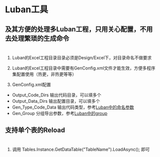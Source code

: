 # Luban工具

## 及其方便的处理多Luban工程，只用关心配置，不用去处理繁琐的生成命令
#
1.  Luban的Excel工程目录目录必须是Design/Excel下，对目录命名不做要求

2.  Luban的Excel工程目录中需要有GenConfig.xml文件才能生效，方便多程序集配置使用（热更，非热更等等）

3.  GenConfig.xml配置
   - Output_Code_Dirs        输出代码目录，可以填多个
   - Output_Data_Dirs        输出配置目录，可以填多个
   - Gen_Type_Code_Data      输出代码类型，参考[Luban中的命名参数](https://focus-creative-games.github.io/luban/command_tools/#gen-types-%E5%8F%82%E6%95%B0%E4%BB%8B%E7%BB%8D)
   - Gen_Group               分组导出参数，参考[Luban中的group](https://focus-creative-games.github.io/luban/define/#group)

## 支持单个表的Reload
#
1.  调用 Tables.Instance.GetDataTable("TableName").LoadAsync(); 即可